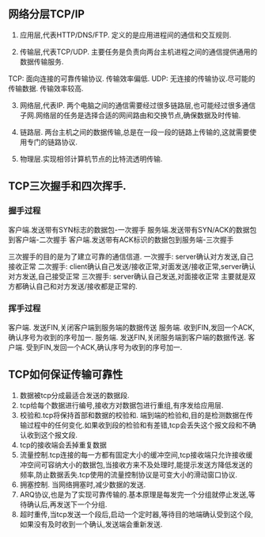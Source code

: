 ## 网络分层TCP/IP

1. 应用层,代表HTTP/DNS/FTP. 定义的是应用进程间的通信和交互规则.

2. 传输层,代表TCP/UDP. 主要任务是负责向两台主机进程之间的通信提供通用的数据传输服务.

  TCP: 面向连接的可靠传输协议. 传输效率偏低.
  UDP: 无连接的传输协议.尽可能的传输数据. 传输效率较高.

3. 网络层,代表IP. 两个电脑之间的通信需要经过很多链路层,也可能经过很多通信子网.网络层的任务是选择合适的网间路由和交换节点,确保数据及时传输.

4. 链路层. 两台主机之间的数据传输,总是在一段一段的链路上传输的,这就需要使用专门的链路协议.

5. 物理层.实现相邻计算机节点的比特流透明传输.

## TCP三次握手和四次挥手.

### 握手过程

客户端.发送带有SYN标志的数据包-一次握手
服务端.发送带有SYN/ACK的数据包到客户端-二次握手
客户端.发送带有ACK标识的数据包到服务端-三次握手

三次握手的目的是为了建立可靠的通信信道.
一次握手: server确认对方发送,自己接收正常
二次握手: client确认自己发送/接收正常,对面发送/接收正常,server确认对方发送,自己接受正常
三次握手: server确认自己发送,对面接收正常
主要就是双方都确认自己和对方发送/接收都是正常的.

### 挥手过程

客户端. 发送FIN,关闭客户端到服务端的数据传送
服务端. 收到FIN,发回一个ACK,确认序号为收到的序号加一.
服务端. 发送FIN,关闭服务端到客户端的数据传送.
客户端. 受到FIN,发回一个ACK,确认序号为收到的序号加一.

## TCP如何保证传输可靠性

1. 数据被tcp分成最适合发送的数据段.
2. tcp给每个数据进行编号,接收方对数据包进行重组,有序发给应用层.
3. 校验和.tcp将保持首部和数据的校验和. 端到端的检验和,目的是检测数据在传输过程中的任何变化.如果收到段的检验和有差错,tcp会丢失这个报文段和不确认收到这个报文段.
4. tcp的接收端会丢掉重复数据
5. 流量控制.tcp连接的每一方都有固定大小的缓冲空间,tcp接收端只允许接收缓冲空间可容纳大小的数据包,当接收方来不及处理时,能提示发送方降低发送的频率,防止数据丢失.tcp使用的流量控制协议是可变大小的滑动窗口协议.
6. 拥塞控制. 当网络拥塞时,减少数据的发送.
7. ARQ协议,也是为了实现可靠传输的.基本原理是每发完一个分组就停止发送,等待确认后,再发送下一个分组.
8. 超时重传,当tcp发送一个段后,启动一个定时器,等待目的地端确认受到这个段,如果没有及时收到一个确认,发送端会重新发送.

